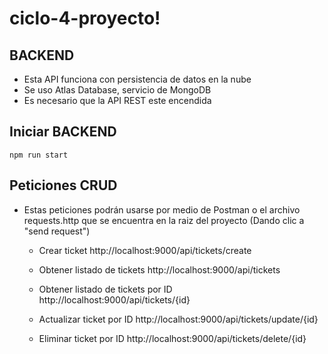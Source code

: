 # ciclo-4-proyecto!

## BACKEND

- Esta API funciona con persistencia de datos en la nube
- Se uso Atlas Database, servicio de MongoDB
- Es necesario que la API REST este encendida

## Iniciar BACKEND

    npm run start

## Peticiones CRUD

- Estas peticiones podrán usarse por medio de Postman o el archivo requests.http que se encuentra en la raiz del proyecto (Dando clic a "send request")

    - Crear ticket
    http://localhost:9000/api/tickets/create

    - Obtener listado de tickets
    http://localhost:9000/api/tickets 

    - Obtener listado de tickets por ID 
    http://localhost:9000/api/tickets/{id}

    - Actualizar ticket por ID 
    http://localhost:9000/api/tickets/update/{id}

    - Eliminar ticket por ID 
    http://localhost:9000/api/tickets/delete/{id}

